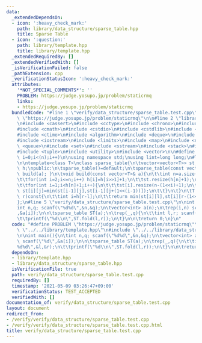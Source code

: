 ```yaml
---
data:
  _extendedDependsOn:
  - icon: ':heavy_check_mark:'
    path: library/data_structure/sparse_table.hpp
    title: Sparse Table
  - icon: ':question:'
    path: library/template.hpp
    title: library/template.hpp
  _extendedRequiredBy: []
  _extendedVerifiedWith: []
  _isVerificationFailed: false
  _pathExtension: cpp
  _verificationStatusIcon: ':heavy_check_mark:'
  attributes:
    '*NOT_SPECIAL_COMMENTS*': ''
    PROBLEM: https://judge.yosupo.jp/problem/staticrmq
    links:
    - https://judge.yosupo.jp/problem/staticrmq
  bundledCode: "#line 1 \"verify/data_structure/sparse_table.test.cpp\"\n#define PROBLEM\
    \ \"https://judge.yosupo.jp/problem/staticrmq\"\n\n#line 2 \"library/template.hpp\"\
    \n#include <cassert>\n#include <cctype>\n#include <chrono>\n#include <climits>\n\
    #include <cmath>\n#include <cstdio>\n#include <cstdlib>\n#include <cstring>\n\
    #include <ctime>\n#include <algorithm>\n#include <deque>\n#include <functional>\n\
    #include <iostream>\n#include <limits>\n#include <map>\n#include <numeric>\n#include\
    \ <queue>\n#include <set>\n#include <sstream>\n#include <stack>\n#include <string>\n\
    #include <tuple>\n#include <utility>\n#include <vector>\n\n#define rep(i,n) for(int\
    \ i=0;i<(n);i++)\n\nusing namespace std;\nusing lint=long long;\n#line 3 \"library/data_structure/sparse_table.hpp\"\
    \n\ntemplate<class T>\nclass sparse_table{\n\tvector<vector<T>> st;\n\tvector<int>\
    \ h;\npublic:\n\tsparse_table()=default;\n\tsparse_table(const vector<T>& a){\
    \ build(a); }\n\tvoid build(const vector<T>& a){\n\t\tint n=a.size();\n\t\th.assign(n+1,0);\n\
    \t\tfor(int i=2;i<=n;i++) h[i]=h[i>>1]+1;\n\t\tst.resize(h[n]+1);\n\t\tst[0]=a;\n\
    \t\tfor(int i=1;i<h[n]+1;i++){\n\t\t\tst[i].resize(n-(1<<i)+1);\n\t\t\trep(j,n-(1<<i)+1)\
    \ st[i][j]=min(st[i-1][j],st[i-1][j+(1<<(i-1))]);\n\t\t}\n\t}\n\tT fold(int l,int\
    \ r)const{\n\t\tint i=h[r-l];\n\t\treturn min(st[i][l],st[i][r-(1<<i)]);\n\t}\n\
    };\n#line 5 \"verify/data_structure/sparse_table.test.cpp\"\n\nint main(){\n\t\
    int n,q; scanf(\"%d%d\",&n,&q);\n\tvector<int> a(n);\n\trep(i,n) scanf(\"%d\"\
    ,&a[i]);\n\n\tsparse_table ST(a);\n\trep(_,q){\n\t\tint l,r; scanf(\"%d%d\",&l,&r);\n\
    \t\tprintf(\"%d\\n\",ST.fold(l,r));\n\t}\n\n\treturn 0;\n}\n"
  code: "#define PROBLEM \"https://judge.yosupo.jp/problem/staticrmq\"\n\n#include\
    \ \"../../library/template.hpp\"\n#include \"../../library/data_structure/sparse_table.hpp\"\
    \n\nint main(){\n\tint n,q; scanf(\"%d%d\",&n,&q);\n\tvector<int> a(n);\n\trep(i,n)\
    \ scanf(\"%d\",&a[i]);\n\n\tsparse_table ST(a);\n\trep(_,q){\n\t\tint l,r; scanf(\"\
    %d%d\",&l,&r);\n\t\tprintf(\"%d\\n\",ST.fold(l,r));\n\t}\n\n\treturn 0;\n}\n"
  dependsOn:
  - library/template.hpp
  - library/data_structure/sparse_table.hpp
  isVerificationFile: true
  path: verify/data_structure/sparse_table.test.cpp
  requiredBy: []
  timestamp: '2021-05-09 03:26:47+09:00'
  verificationStatus: TEST_ACCEPTED
  verifiedWith: []
documentation_of: verify/data_structure/sparse_table.test.cpp
layout: document
redirect_from:
- /verify/verify/data_structure/sparse_table.test.cpp
- /verify/verify/data_structure/sparse_table.test.cpp.html
title: verify/data_structure/sparse_table.test.cpp
---
```

